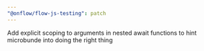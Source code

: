 ```yaml
---
"@onflow/flow-js-testing": patch
---
```


Add explicit scoping to arguments in nested await functions to hint microbunde into doing the right thing
